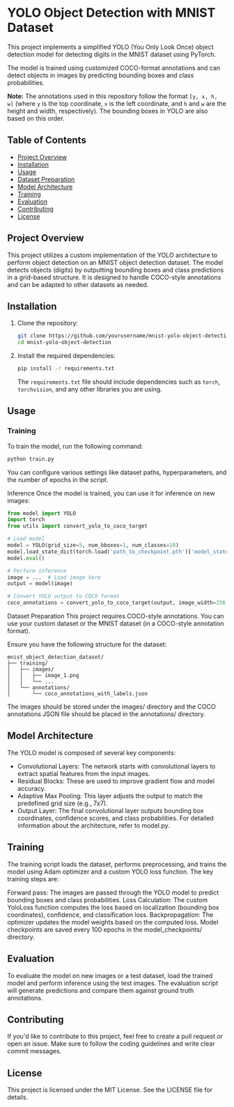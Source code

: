 # YOLO Object Detection with MNIST Dataset

This project implements a simplified YOLO (You Only Look Once) object detection model for detecting digits in the MNIST dataset using PyTorch. 

The model is trained using customized COCO-format annotations and can detect objects in images by predicting bounding boxes and class probabilities.

**Note:** The annotations used in this repository follow the format `[y, x, h, w]` (where `y` is the top coordinate, `x` is the left coordinate, and `h` and `w` are the height and width, respectively). The bounding boxes in YOLO are also based on this order.

## Table of Contents

- [Project Overview](#project-overview)
- [Installation](#installation)
- [Usage](#usage)
- [Dataset Preparation](#dataset-preparation)
- [Model Architecture](#model-architecture)
- [Training](#training)
- [Evaluation](#evaluation)
- [Contributing](#contributing)
- [License](#license)

## Project Overview

This project utilizes a custom implementation of the YOLO architecture to perform object detection on an MNIST object detection dataset. The model detects objects (digits) by outputting bounding boxes and class predictions in a grid-based structure. It is designed to handle COCO-style annotations and can be adapted to other datasets as needed.

## Installation

1. Clone the repository:

    ```bash
    git clone https://github.com/yourusername/mnist-yolo-object-detection.git
    cd mnist-yolo-object-detection
    ```

2. Install the required dependencies:

    ```bash
    pip install -r requirements.txt
    ```

    The `requirements.txt` file should include dependencies such as `torch`, `torchvision`, and any other libraries you are using.

## Usage

### Training

To train the model, run the following command:

```bash
python train.py
```

You can configure various settings like dataset paths, hyperparameters, and the number of epochs in the script.

Inference
Once the model is trained, you can use it for inference on new images:

```python
from model import YOLO
import torch
from utils import convert_yolo_to_coco_target

# Load model
model = YOLO(grid_size=5, num_bboxes=1, num_classes=10)
model.load_state_dict(torch.load('path_to_checkpoint.pth')['model_state_dict'])
model.eval()

# Perform inference
image = ...  # Load image here
output = model(image)

# Convert YOLO output to COCO format
coco_annotations = convert_yolo_to_coco_target(output, image_width=256, image_height=256)
```
Dataset Preparation
This project requires COCO-style annotations. You can use your custom dataset or the MNIST dataset (in a COCO-style annotation format).

Ensure you have the following structure for the dataset:
```
mnist_object_detection_dataset/
├── training/
│   ├── images/
│   │   ├── image_1.png
│   │   └── ...
│   └── annotations/
│       └── coco_annotations_with_labels.json
```
The images should be stored under the images/ directory and the COCO annotations JSON file should be placed in the annotations/ directory.

## Model Architecture
The YOLO model is composed of several key components:

- Convolutional Layers: The network starts with convolutional layers to extract spatial features from the input images.
- Residual Blocks: These are used to improve gradient flow and model accuracy.
- Adaptive Max Pooling: This layer adjusts the output to match the predefined grid size (e.g., 7x7).
- Output Layer: The final convolutional layer outputs bounding box coordinates, confidence scores, and class probabilities.
For detailed information about the architecture, refer to model.py.

## Training
The training script loads the dataset, performs preprocessing, and trains the model using Adam optimizer and a custom YOLO loss function. The key training steps are:

Forward pass: The images are passed through the YOLO model to predict bounding boxes and class probabilities.
Loss Calculation: The custom YoloLoss function computes the loss based on localization (bounding box coordinates), confidence, and classification loss.
Backpropagation: The optimizer updates the model weights based on the computed loss.
Model checkpoints are saved every 100 epochs in the model_checkpoints/ directory.

## Evaluation
To evaluate the model on new images or a test dataset, load the trained model and perform inference using the test images. The evaluation script will generate predictions and compare them against ground truth annotations.

## Contributing
If you'd like to contribute to this project, feel free to create a pull request or open an issue. Make sure to follow the coding guidelines and write clear commit messages.

## License
This project is licensed under the MIT License. See the LICENSE file for details.


